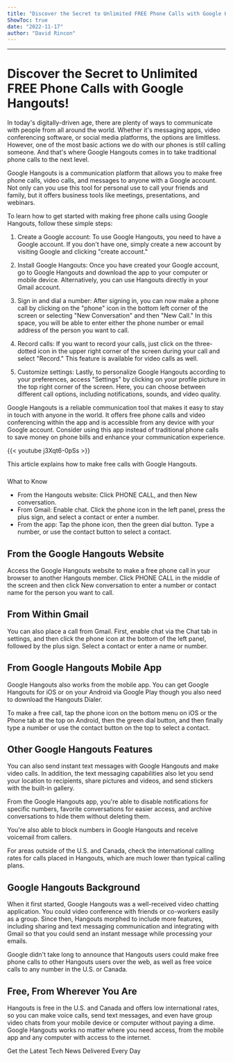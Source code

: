 ```yaml
---
title: "Discover the Secret to Unlimited FREE Phone Calls with Google Hangouts!"
ShowToc: true 
date: "2022-11-17"
author: "David Rincon"
---
```

*****
# Discover the Secret to Unlimited FREE Phone Calls with Google Hangouts!

In today's digitally-driven age, there are plenty of ways to communicate with people from all around the world. Whether it's messaging apps, video conferencing software, or social media platforms, the options are limitless. However, one of the most basic actions we do with our phones is still calling someone. And that's where Google Hangouts comes in to take traditional phone calls to the next level.

Google Hangouts is a communication platform that allows you to make free phone calls, video calls, and messages to anyone with a Google account. Not only can you use this tool for personal use to call your friends and family, but it offers business tools like meetings, presentations, and webinars. 

To learn how to get started with making free phone calls using Google Hangouts, follow these simple steps:

1. Create a Google account: To use Google Hangouts, you need to have a Google account. If you don't have one, simply create a new account by visiting Google and clicking "create account." 

2. Install Google Hangouts: Once you have created your Google account, go to Google Hangouts and download the app to your computer or mobile device. Alternatively, you can use Hangouts directly in your Gmail account.

3. Sign in and dial a number: After signing in, you can now make a phone call by clicking on the "phone" icon in the bottom left corner of the screen or selecting "New Conversation" and then "New Call." In this space, you will be able to enter either the phone number or email address of the person you want to call.

4. Record calls: If you want to record your calls, just click on the three-dotted icon in the upper right corner of the screen during your call and select "Record." This feature is available for video calls as well.

5. Customize settings: Lastly, to personalize Google Hangouts according to your preferences, access "Settings" by clicking on your profile picture in the top right corner of the screen. Here, you can choose between different call options, including notifications, sounds, and video quality.

Google Hangouts is a reliable communication tool that makes it easy to stay in touch with anyone in the world. It offers free phone calls and video conferencing within the app and is accessible from any device with your Google account. Consider using this app instead of traditional phone calls to save money on phone bills and enhance your communication experience.

{{< youtube j3Xqt6-0pSs >}} 




This article explains how to make free calls with Google Hangouts.

 
### 
What to Know
 
- From the Hangouts website: Click PHONE CALL, and then New conversation.
 - From Gmail: Enable chat. Click the phone icon in the left panel, press the plus sign, and select a contact or enter a number.
 - From the app: Tap the phone icon, then the green dial button. Type a number, or use the contact button to select a contact.

 
##   From the Google Hangouts Website  
 

Access the Google Hangouts website to make a free phone call in your browser to another Hangouts member. Click PHONE CALL in the middle of the screen and then click New conversation to enter a number or contact name for the person you want to call.

 



 
##   From Within Gmail  
 

You can also place a call from Gmail. First, enable chat via the Chat tab in settings, and then click the phone icon at the bottom of the left panel, followed by the plus sign. Select a contact or enter a name or number.

 
##   From Google Hangouts Mobile App  
 

Google Hangouts also works from the mobile app. You can get Google Hangouts for iOS or on your Android via Google Play though you also need to download the Hangouts Dialer.

 

To make a free call, tap the phone icon on the bottom menu on iOS or the Phone tab at the top on Android, then the green dial button, and then finally type a number or use the contact button on the top to select a contact.

 
##   Other Google Hangouts Features  
 

You can also send instant text messages with Google Hangouts and make video calls. In addition, the text messaging capabilities also let you send your location to recipients, share pictures and videos, and send stickers with the built-in gallery.

 

From the Google Hangouts app, you're able to disable notifications for specific numbers, favorite conversations for easier access, and archive conversations to hide them without deleting them.

 

You're also able to block numbers in Google Hangouts and receive voicemail from callers.

 

For areas outside of the U.S. and Canada, check the international calling rates for calls placed in Hangouts, which are much lower than typical calling plans.

 
##   Google Hangouts Background  
 

When it first started, Google Hangouts was a well-received video chatting application. You could video conference with friends or co-workers easily as a group. Since then, Hangouts morphed to include more features, including sharing and text messaging communication and integrating with Gmail so that you could send an instant message while processing your emails.

 

Google didn't take long to announce that Hangouts users could make free phone calls to other Hangouts users over the web, as well as free voice calls to any number in the U.S. or Canada.

 
##   Free, From Wherever You Are  
 

Hangouts is free in the U.S. and Canada and offers low international rates, so you can make voice calls, send text messages, and even have group video chats from your mobile device or computer without paying a dime. Google Hangouts works no matter where you need access, from the mobile app and any computer with access to the internet.

 

Get the Latest Tech News Delivered Every Day




